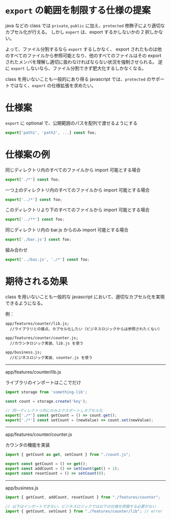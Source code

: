 # `export` の範囲を制限する仕様の提案

java などの class では `private`, `public` に加え、`protected` 修飾子により適切なカプセル化が行える。
しかし `export` は、export するかしないかの 2 択しかない。

よって、ファイル分割するなら `export` するしかなく、 export されたものは他のすべてのファイルから参照可能となり、他のすべてのファイルはその export されたメンバを理解し適切に扱わなければならない状況を強制させられる。
逆に `export` しないなら、ファイル分割できず肥大化するしかなくなる。

class を用いないことも一般的にあり得る javascript では、`protected` のサポートではなく、`export` の仕様拡張を求めたい。

# 仕様案

`export` に optional で、公開範囲のパスを配列で渡せるようにする

```javascript
export['path1', 'path2', ...] const foo;
```

# 仕様案の例

同じディレクトリ内のすべてのファイルから import 可能とする場合

```javascript
export['./*'] const foo;
```

一つ上のディレクトリ内のすべてのファイルから import 可能とする場合

```javascript
export['../*'] const foo;
```

このディレクトリより下のすべてのファイルから import 可能とする場合

```javascript
export['../**'] const foo;
```

同じディレクトリ内の bar.js からのみ import 可能とする場合

```javascript
export['./bar.js'] const foo;
```

組み合わせ

```javascript
export['../baz.js', './*'] const foo;
```

# 期待される効果

class を用いないことも一般的な javascript において、適切なカプセル化を実現できるようになる。

例：

```
app/features/counter/lib.js;
  //ライブラリとの接点、カプセル化したい（ビジネスロジックからは参照されたくない）

app/features/counter/counter.js;
  //カウンタロジック実装、lib.js を使う

app/business.js;
  //ビジネスロジック実装、counter.js を使う
```

---

app/features/counter/lib.js

ライブラリのインポートはここでだけ

```javascript
import storage from 'something-lib';

const count = storage.create('key');

// 同一ディレクトリ内にのみエクスポートしカプセル化
export['./*'] const getCount = () => count.get();
export['./*'] const setCount = (newValue) => count.set(newValue);
```

---

app/features/counter/counter.js

カウンタの機能を実装

```javascript
import { getCount as get, setCount } from "./count.js";

export const getCount = () => get();
export const addCount = () => setCount(get() + 1);
export const resetCount = () => setCount(0);
```

---

app/business.js

```javascript
import { getCount, addCount, resetCount } from "./features/counter";

// 以下はインポートできない、ビジネスロジックでは以下の仕様を把握する必要がない
import { getCount, setCount } from "./features/counter/lib"; // error
```
